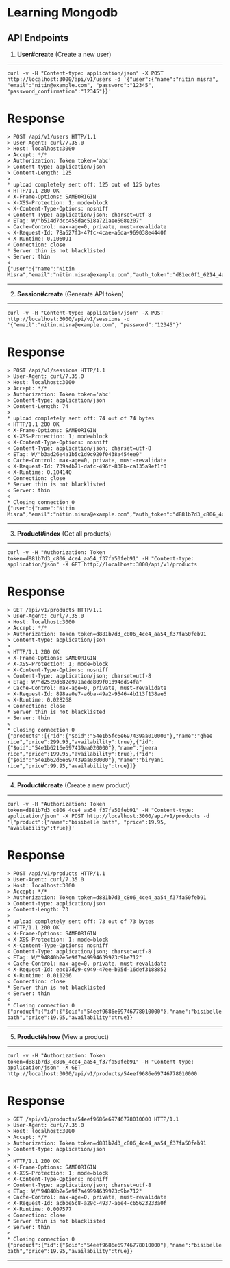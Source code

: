 # Learning Mongodb

## API Endpoints

1) **User#create** (Create a new user)

---------------------------------------------------------------------------------------
```
curl -v -H "Content-type: application/json" -X POST http://localhost:3000/api/v1/users -d '{"user":{"name":"nitin misra", "email":"nitin@example.com", "password":"12345", "password_confirmation":"12345"}}'
```

**Response**
===============================================
```
> POST /api/v1/users HTTP/1.1
> User-Agent: curl/7.35.0
> Host: localhost:3000
> Accept: */*
> Authorization: Token token='abc'
> Content-type: application/json
> Content-Length: 125
>
* upload completely sent off: 125 out of 125 bytes
< HTTP/1.1 200 OK
< X-Frame-Options: SAMEORIGIN
< X-XSS-Protection: 1; mode=block
< X-Content-Type-Options: nosniff
< Content-Type: application/json; charset=utf-8
< ETag: W/"b514d7dcc455dac518a721aee508e207"
< Cache-Control: max-age=0, private, must-revalidate
< X-Request-Id: 78a627f3-47fc-4cae-a6da-969038e4440f
< X-Runtime: 0.106091
< Connection: close
* Server thin is not blacklisted
< Server: thin
<
{"user":{"name":"Nitin Misra","email":"nitin.misra@example.com","auth_token":"d81ec0f1_6214_4a96_81fb_1914169d8e7c"}}
```
---------------------------------------------------------------------------------------

2) **Session#create** (Generate API token)

---------------------------------------------------------------------------------------
```
curl -v -H "Content-type: application/json" -X POST http://localhost:3000/api/v1/sessions -d '{"email":"nitin.misra@example.com", "password":"12345"}'
```

**Response**
===============================================
```
> POST /api/v1/sessions HTTP/1.1
> User-Agent: curl/7.35.0
> Host: localhost:3000
> Accept: */*
> Authorization: Token token='abc'
> Content-type: application/json
> Content-Length: 74
>
* upload completely sent off: 74 out of 74 bytes
< HTTP/1.1 200 OK
< X-Frame-Options: SAMEORIGIN
< X-XSS-Protection: 1; mode=block
< X-Content-Type-Options: nosniff
< Content-Type: application/json; charset=utf-8
< ETag: W/"b3ad26e4a1b5c1d9c920f0438a454ee9"
< Cache-Control: max-age=0, private, must-revalidate
< X-Request-Id: 739a4b71-dafc-496f-838b-ca135a9ef1f0
< X-Runtime: 0.104140
< Connection: close
* Server thin is not blacklisted
< Server: thin
<
* Closing connection 0
{"user":{"name":"Nitin Misra","email":"nitin.misra@example.com","auth_token":"d881b7d3_c806_4ce4_aa54_f37fa50feb91"}}
```
---------------------------------------------------------------------------------------

3) **Product#index** (Get all products)

---------------------------------------------------------------------------------------
```
curl -v -H "Authorization: Token token=d881b7d3_c806_4ce4_aa54_f37fa50feb91" -H "Content-type: application/json" -X GET http://localhost:3000/api/v1/products
```

**Response**
===============================================
```
> GET /api/v1/products HTTP/1.1
> User-Agent: curl/7.35.0
> Host: localhost:3000
> Accept: */*
> Authorization: Token token=d881b7d3_c806_4ce4_aa54_f37fa50feb91
> Content-type: application/json
>
< HTTP/1.1 200 OK
< X-Frame-Options: SAMEORIGIN
< X-XSS-Protection: 1; mode=block
< X-Content-Type-Options: nosniff
< Content-Type: application/json; charset=utf-8
< ETag: W/"d25c9d682e971aede809f01d94dd94fa"
< Cache-Control: max-age=0, private, must-revalidate
< X-Request-Id: 898aa0e7-a6ba-49a2-9546-4b113f138ae6
< X-Runtime: 0.028268
< Connection: close
* Server thin is not blacklisted
< Server: thin
<
* Closing connection 0
{"products":[{"id":{"$oid":"54e1b5fc6e697439aa010000"},"name":"ghee rice","price":299.95,"availability":true},{"id":{"$oid":"54e1b6216e697439aa020000"},"name":"jeera rice","price":199.95,"availability":true},{"id":{"$oid":"54e1b62d6e697439aa030000"},"name":"biryani rice","price":99.95,"availability":true}]}
```
---------------------------------------------------------------------------------------

4) **Product#create** (Create a new product)

---------------------------------------------------------------------------------------
```
curl -v -H "Authorization: Token token=d881b7d3_c806_4ce4_aa54_f37fa50feb91" -H "Content-type: application/json" -X POST http://localhost:3000/api/v1/products -d '{"product":{"name":"bisibelle bath", "price":19.95, "availability":true}}'
```

**Response**
===============================================
```
> POST /api/v1/products HTTP/1.1
> User-Agent: curl/7.35.0
> Host: localhost:3000
> Accept: */*
> Authorization: Token token=d881b7d3_c806_4ce4_aa54_f37fa50feb91
> Content-type: application/json
> Content-Length: 73
>
* upload completely sent off: 73 out of 73 bytes
< HTTP/1.1 200 OK
< X-Frame-Options: SAMEORIGIN
< X-XSS-Protection: 1; mode=block
< X-Content-Type-Options: nosniff
< Content-Type: application/json; charset=utf-8
< ETag: W/"94840b2e5e9f7a49994639923c9be712"
< Cache-Control: max-age=0, private, must-revalidate
< X-Request-Id: eac17d29-c949-47ee-b95d-16def3188852
< X-Runtime: 0.011206
< Connection: close
* Server thin is not blacklisted
< Server: thin
<
* Closing connection 0
{"product":{"id":{"$oid":"54eef9686e69746778010000"},"name":"bisibelle bath","price":19.95,"availability":true}}
```
---------------------------------------------------------------------------------------

5) **Product#show** (View a product)

---------------------------------------------------------------------------------------
```
curl -v -H "Authorization: Token token=d881b7d3_c806_4ce4_aa54_f37fa50feb91" -H "Content-type: application/json" -X GET http://localhost:3000/api/v1/products/54eef9686e69746778010000
```

**Response**
===============================================
```
> GET /api/v1/products/54eef9686e69746778010000 HTTP/1.1
> User-Agent: curl/7.35.0
> Host: localhost:3000
> Accept: */*
> Authorization: Token token=d881b7d3_c806_4ce4_aa54_f37fa50feb91
> Content-type: application/json
>
< HTTP/1.1 200 OK
< X-Frame-Options: SAMEORIGIN
< X-XSS-Protection: 1; mode=block
< X-Content-Type-Options: nosniff
< Content-Type: application/json; charset=utf-8
< ETag: W/"94840b2e5e9f7a49994639923c9be712"
< Cache-Control: max-age=0, private, must-revalidate
< X-Request-Id: acbbe5c8-a29c-4937-a6e4-c65623233a0f
< X-Runtime: 0.007577
< Connection: close
* Server thin is not blacklisted
< Server: thin
<
* Closing connection 0
{"product":{"id":{"$oid":"54eef9686e69746778010000"},"name":"bisibelle bath","price":19.95,"availability":true}}
```
---------------------------------------------------------------------------------------
